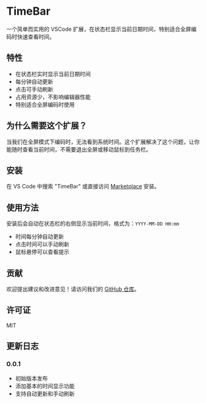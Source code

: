 # TimeBar

一个简单而实用的 VSCode 扩展，在状态栏显示当前日期时间，特别适合全屏编码时快速查看时间。

## 特性

- 在状态栏实时显示当前日期时间
- 每分钟自动更新
- 点击可手动刷新
- 占用资源少，不影响编辑器性能
- 特别适合全屏编码时使用

## 为什么需要这个扩展？

当我们在全屏模式下编码时，无法看到系统时间。这个扩展解决了这个问题，让你能随时查看当前时间，不需要退出全屏或移动鼠标到任务栏。

## 安装

在 VS Code 中搜索 "TimeBar" 或直接访问 [Marketplace](https://marketplace.visualstudio.com/) 安装。

## 使用方法

安装后会自动在状态栏的右侧显示当前时间，格式为：`YYYY-MM-DD HH:mm`

- 时间每分钟自动更新
- 点击时间可以手动刷新
- 鼠标悬停可以查看提示


## 贡献

欢迎提出建议和改进意见！请访问我们的 [GitHub 仓库](你的仓库地址)。

## 许可证

MIT

## 更新日志

### 0.0.1

- 初始版本发布
- 添加基本的时间显示功能
- 支持自动更新和手动刷新
